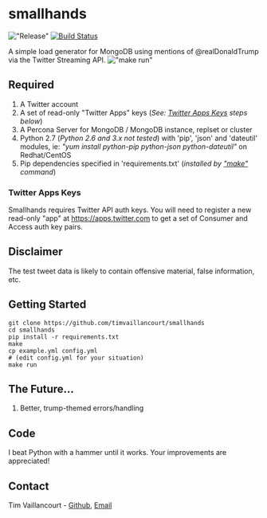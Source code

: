 # smallhands
!["Release"](https://github-release-version.herokuapp.com/github/timvaillancourt/smallhands/release.svg?style=flat)
[![Build Status](https://travis-ci.org/timvaillancourt/smallhands.svg?branch=master)](https://travis-ci.org/timvaillancourt/smallhands)

A simple load generator for MongoDB using mentions of @realDonaldTrump  via the Twitter Streaming API.
!["make run"](https://github.com/timvaillancourt/smallhands/blob/master/screenshots/run.png)

## Required
1. A Twitter account
2. A set of read-only "Twitter Apps" keys (*See: [Twitter Apps Keys](#twitter-apps-keys) steps below*)
3. A Percona Server for MongoDB / MongoDB instance, replset or cluster
4. Python 2.7 (*Python 2.6 and 3.x not tested*) with 'pip', 'json' and 'dateutil' modules, ie: *"yum install python-pip python-json python-dateutil"* on Redhat/CentOS
5. Pip dependencies specified in 'requirements.txt' (*installed by ["make"](#getting-started) command*)

### Twitter Apps Keys

Smallhands requires Twitter API auth keys. You will need to register a new read-only "app" at https://apps.twitter.com to get a set of Consumer and Access auth key pairs.

## Disclaimer

The test tweet data is likely to contain offensive material, false information, etc.

## Getting Started
```
git clone https://github.com/timvaillancourt/smallhands
cd smallhands
pip install -r requirements.txt
make
cp example.yml config.yml
# (edit config.yml for your situation)
make run
```

## The Future...
1. Better, trump-themed errors/handling

##  Code
I beat Python with a hammer until it works. Your improvements are appreciated!

## Contact
Tim Vaillancourt - [Github](https://github.com/timvaillancourt), [Email](mailto:tim@timvaillancourt.com)
